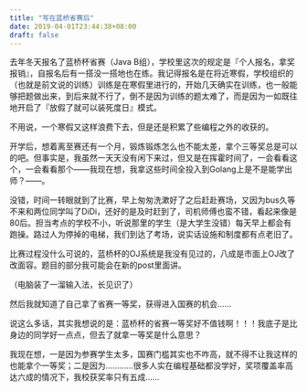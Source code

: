 ```yaml
---
title: "写在蓝桥省赛后"
date: 2019-04-01T23:44:38+08:00
draft: false
---
```

去年冬天报名了蓝桥杯省赛（Java B组），学校里这次的规定是『个人报名，拿奖报销』，自报名后有一搭没一搭地也在练。我记得报名是在将近寒假，学校组织的（也就是前文说的训练）训练是在寒假里进行的，开始几天确实在训练，也一般能够把题做出来，到后来就不行了，倒不是因为训练的题太难了，而是因为一如既往地开启了『放假了就可以装死度日』模式。

不用说，一个寒假又这样浪费下去，但是还是积累了些编程之外的收获的。

开学后，想着离至赛还有一个月，锻炼锻炼怎么也不能太差，拿个三等奖总是可以的吧。但事实是，我虽然一天天没有闲下来过，但又是在挥霍时间了，一会看看这个，一会看看那个——我现在想，我拿这些时间全投入到Golang上是不是能学出师？——。

没错，时间一转眼就到了比赛，早上匆匆洗漱好了之后赶赴赛场，又因为bus久等不来和两位同学叫了DiDi，还好的是及时赶到了，司机师傅也蛮不错，看起来像是80后。担当考点的学校不小，听说那里的学生（是大学生没错）每天早上都会有跑操。路过人为停掉的电梯，我们到达了考场，说实话设施和制度都有点老旧了。

比赛过程没什么可说的，蓝桥杯的OJ系统是我没有见过的，八成是市面上OJ改了改面容。题目的部分我可能会在新的post里面讲。

（电脑装了一溜输入法，长见识了）

然后我就知道了自己拿了省赛一等奖，获得进入国赛的机会……

说这么多话，其实我想说的是：蓝桥杯的省赛一等奖好不值钱啊！！！我底子是比身边的同学好一点点，但去了就拿一等奖是什么意思？

我现在想，一是因为参赛学生太多，国赛门槛其实也不咋高，就不得不让我这样的也能拿个一等奖；二是因为…………很多人实在编程基础都没学好，奖项覆盖率高达六成的情况下，我校获奖率只有五成……
